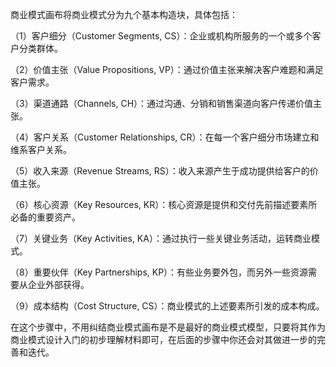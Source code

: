 

<!--
 * @version:
 * @Author:  StevenJokess https://github.com/StevenJokess
 * @Date: 2020-12-20 17:26:53
 * @LastEditors:  StevenJokess https://github.com/StevenJokess
 * @LastEditTime: 2020-12-20 17:26:54
 * @Description:
 * @TODO::
 * @Reference:https://www.zhihu.com/question/21472586s
-->
商业模式画布将商业模式分为九个基本构造块，具体包括：

（1）客户细分（Customer Segments, CS）：企业或机构所服务的一个或多个客户分类群体。

（2）价值主张（Value Propositions, VP）：通过价值主张来解决客户难题和满足客户需求。

（3）渠道通路（Channels, CH）：通过沟通、分销和销售渠道向客户传递价值主张。

（4）客户关系（Customer Relationships, CR）：在每一个客户细分市场建立和维系客户关系。

（5）收入来源（Revenue Streams, RS）：收入来源产生于成功提供给客户的价值主张。

（6）核心资源（Key Resources, KR）：核心资源是提供和交付先前描述要素所必备的重要资产。

（7）关键业务（Key Activities, KA）：通过执行一些关键业务活动，运转商业模式。

（8）重要伙伴（Key Partnerships, KP）：有些业务要外包，而另外一些资源需要从企业外部获得。

（9）成本结构（Cost Structure, CS）：商业模式的上述要素所引发的成本构成。

在这个步骤中，不用纠结商业模式画布是不是最好的商业模式模型，只要将其作为商业模式设计入门的初步理解材料即可，在后面的步骤中你还会对其做进一步的完善和迭代。
